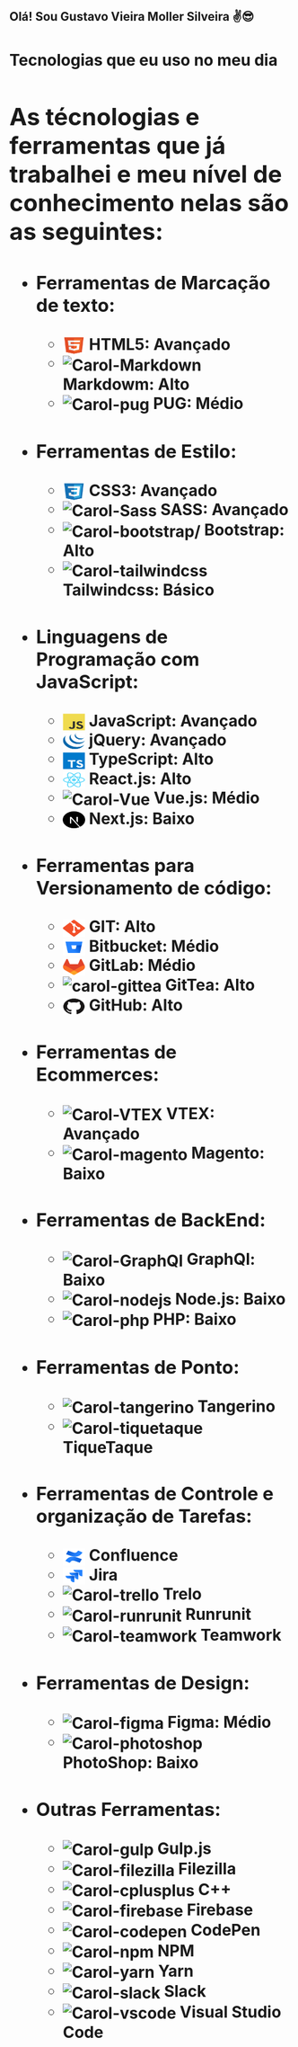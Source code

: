 ## Olá! Sou Gustavo Vieira Moller Silveira ✌️😎

<h1>Tecnologias que eu uso no meu dia<h1>

  <div style="display: inline_block">
    <h2>
      As técnologias e ferramentas que já trabalhei e meu nível de
      conhecimento nelas são as seguintes:
    </h2>
    <ul>
        <li>
          <h3>Ferramentas de Marcação de texto:</h3>
          <ul
            style="
              display: flex;
              flex-direction: column;
              align-items: flex-start;
              column-gap: 10px;
              flex-wrap: wrap;
            "
          >
            <li>
              <span>
                <img
                  align="center"
                  alt="Carol-HTML"
                  height="30"
                  width="40"
                  src="https://raw.githubusercontent.com/devicons/devicon/master/icons/html5/html5-original.svg"
                />
              </span>
              <span>HTML5:</span>
              <span> Avançado</span>
            </li>
            <li>
              <span>
                <img
                  align="center"
                  alt="Carol-Markdown"
                  height="30"
                  width="40"
                  src="https://cdn.jsdelivr.net/gh/devicons/devicon/icons/markdown/markdown-original.svg"
                />
              </span>
              <span>Markdowm:</span>
              <span> Alto</span>
            </li>
            <li>
              <span>
                <img
                  align="center"
                  alt="Carol-pug"
                  height="30"
                  width="40"
                  src="https://miro.medium.com/max/1024/0*vAevCpR3F-p2T9NB."
                />
              </span>
              <span>PUG:</span>
              <span>Médio</span>
            </li>
          </ul>
        </li>
        <li>
          <h3>Ferramentas de Estilo:</h3>
          <ul
            style="
              display: flex;
              flex-direction: column;
              align-items: flex-start;
              column-gap: 10px;
              flex-wrap: wrap;
            "
          >
            <li>
              <span>
                <img
                  align="center"
                  alt="Carol-CSS"
                  height="30"
                  width="40"
                  src="https://raw.githubusercontent.com/devicons/devicon/master/icons/css3/css3-original.svg"
                />
              </span>
              <span>CSS3:</span>
              <span> Avançado</span>
            </li>
            <li>
              <span>
                <img
                  align="center"
                  alt="Carol-Sass"
                  height="30"
                  width="40"
                  src="https://cdn.jsdelivr.net/gh/devicons/devicon/icons/sass/sass-original.svg"
                />
              </span>
              <span>SASS:</span>
              <span> Avançado</span>
            </li>
            <li>
              <span>
                <img
                  align="center"
                  alt="Carol-bootstrap/"
                  height="30"
                  width="40"
                  src="https://cdn.jsdelivr.net/gh/devicons/devicon/icons/bootstrap/bootstrap-original.svg"
                />
              </span>
              <span>Bootstrap:</span>
              <span>Alto</span>
            </li>
            <li>
              <span>
                <img
                  align="center"
                  alt="Carol-tailwindcss"
                  height="30"
                  width="40"
                  src="https://cdn.jsdelivr.net/gh/devicons/devicon/icons/tailwindcss/tailwindcss-plain.svg"
                />
              </span>
              <span>Tailwindcss:</span>
              <span> Básico</span>
            </li>
          </ul>
        </li>
        <li>
          <h3>Linguagens de Programação com JavaScript:</h3>
          <ul
            style="
              display: flex;
              flex-direction: column;
              align-items: flex-start;
              column-gap: 10px;
              flex-wrap: wrap;
            "
          >
            <li>
              <span>
                <img
                  align="center"
                  alt="carol-Js"
                  height="30"
                  width="40"
                  src="https://raw.githubusercontent.com/devicons/devicon/master/icons/javascript/javascript-original.svg"
                />
              </span>
              <span>JavaScript:</span>
              <span> Avançado</span>
            </li>
            <li>
              <span>
                <img
                  align="center"
                  alt="carol-jquery"
                  height="30"
                  width="40"
                  src="https://raw.githubusercontent.com/devicons/devicon/master/icons/jquery/jquery-original.svg"
                />
              </span>
              <span>jQuery:</span>
              <span> Avançado</span>
            </li>
            <li>
              <span>
                <img
                  align="center"
                  alt="carol-Ts"
                  height="30"
                  width="40"
                  src="https://raw.githubusercontent.com/devicons/devicon/master/icons/typescript/typescript-original.svg"
                />
              </span>
              <span>TypeScript:</span>
              <span>Alto</span>
            </li>
            <li>
              <span>
                <img
                  align="center"
                  alt="Carol-React"
                  height="30"
                  width="40"
                  src="https://raw.githubusercontent.com/devicons/devicon/master/icons/react/react-original.svg"
                />
              </span>
              <span>React.js:</span>
              <span>Alto</span>
            </li>
            <li>
              <span>
                <img
                  align="center"
                  alt="Carol-Vue"
                  height="30"
                  width="40"
                  src="https://cdn.jsdelivr.net/gh/devicons/devicon/icons/vuejs/vuejs-original.svg"
                />
              </span>
              <span>Vue.js:</span>
              <span>Médio</span>
            </li>
            <li>
              <span>
                <img
                  align="center"
                  alt="Carol-nextjs"
                  height="30"
                  width="40"
                  src="https://raw.githubusercontent.com/devicons/devicon/master/icons/nextjs/nextjs-original.svg"
                />
              </span>
              <span>Next.js:</span>
              <span>Baixo</span>
            </li>
          </ul>
        </li>
        <li>
          <h3>Ferramentas para Versionamento de código:</h3>
          <ul
            style="
              display: flex;
              flex-direction: column;
              align-items: flex-start;
              column-gap: 10px;
              flex-wrap: wrap;
            "
          >
            <li>
              <span>
                <img
                  align="center"
                  alt="carol-Git"
                  height="30"
                  width="40"
                  src="https://raw.githubusercontent.com/devicons/devicon/master/icons/git/git-original.svg"
                />
              </span>
              <span>GIT:</span>
              <span>Alto</span>
            </li>
            <li>
              <span>
                <img
                  align="center"
                  alt="carol-bitbucket"
                  height="30"
                  width="40"
                  src="https://raw.githubusercontent.com/devicons/devicon/master/icons/bitbucket/bitbucket-original.svg"
                />
              </span>
              <span>Bitbucket:</span>
              <span>Médio</span>
            </li>
            <li>
              <span>
                <img
                  align="center"
                  alt="carol-gitlab"
                  height="30"
                  width="40"
                  src="https://raw.githubusercontent.com/devicons/devicon/master/icons/gitlab/gitlab-original.svg"
                />
              </span>
              <span>GitLab:</span>
              <span>Médio</span>
            </li>
            <li>
              <span>
                <img
                  align="center"
                  alt="carol-gittea"
                  height="30"
                  width="40"
                  src="https://gitea.ecommercetools.com.br/assets/img/logo.svg"
                />
              </span>
              <span>GitTea:</span>
              <span>Alto</span>
            </li>
            <li>
              <span>
                <img
                  align="center"
                  alt="carol-github"
                  height="30"
                  width="40"
                  src="https://raw.githubusercontent.com/devicons/devicon/master/icons/github/github-original.svg"
                />
              </span>
              <span>GitHub:</span>
              <span>Alto</span>
            </li>
          </ul>
        </li>
        <li>
          <h3>Ferramentas de Ecommerces:</h3>
          <ul
            style="
              display: flex;
              flex-direction: column;
              align-items: flex-start;
              column-gap: 10px;
              flex-wrap: wrap;
            "
          >
            <li>
              <span>
                <img
                  align="center"
                  alt="Carol-VTEX"
                  height="30"
                  width="40"
                  src="https://avatars.githubusercontent.com/u/1288938?s=200&v=4"
                />
              </span>
              <span>VTEX:</span>
              <span> Avançado</span>
            </li>
            <li>
              <span>
                <img
                  align="center"
                  alt="Carol-magento"
                  height="40"
                  width="40"
                  src="https://cdn.jsdelivr.net/gh/devicons/devicon/icons/magento/magento-original.svg"
                />
              </span>
              <span>Magento:</span>
              <span>Baixo</span>
            </li>
          </ul>
        </li>
        <li>
          <h3>Ferramentas de BackEnd:</h3>
          <ul
            style="
              display: flex;
              flex-direction: column;
              align-items: flex-start;
              column-gap: 10px;
              flex-wrap: wrap;
            "
          >
            <li>
              <span>
                <img
                  align="center"
                  alt="Carol-GraphQl"
                  height="30"
                  width="40"
                  src="https://cdn.jsdelivr.net/gh/devicons/devicon/icons/graphql/graphql-plain.svg"
                />
              </span>
              <span>GraphQl:</span>
              <span>Baixo</span>
            </li>
            <li>
              <span>
                <img
                  align="center"
                  alt="Carol-nodejs"
                  height="30"
                  width="40"
                  src="https://cdn.jsdelivr.net/gh/devicons/devicon/icons/nodejs/nodejs-plain.svg"
                />
              </span>
              <span>Node.js:</span>
              <span>Baixo</span>
            </li>
            <li>
              <span>
                <img
                  align="center"
                  alt="Carol-php"
                  height="30"
                  width="40"
                  src="https://cdn.jsdelivr.net/gh/devicons/devicon/icons/php/php-plain.svg"
                />
              </span>
              <span>PHP:</span>
              <span>Baixo</span>
            </li>
          </ul>
        </li>
        <li>
          <h3>Ferramentas de Ponto:</h3>
          <ul
            style="
              display: flex;
              flex-direction: column;
              align-items: flex-start;
              column-gap: 10px;
              flex-wrap: wrap;
            "
          >
            <li>
              <span>
                <img
                  align="center"
                  alt="Carol-tangerino"
                  height="30"
                  width="40"
                  src="https://play-lh.googleusercontent.com/elcPEAR1P6iMJpoExQFo2PTJhFIbqPoclHg479OxQHuev-YyTJxvrTtKXXvvVj--6Q"
                />
              </span>
              <span>Tangerino</span>
            </li>
            <li>
              <span>
                <img
                  align="center"
                  alt="Carol-tiquetaque"
                  height="30"
                  width="40"
                  src="https://image.winudf.com/v2/image1/Y29tLnRpcXVldGFxdWUuZnVuY2lvbmFyaW9faWNvbl8xNjMzNTMwMDE0XzA3MA/icon.png?w=184&fakeurl=1"
                />
              </span>
              <span>TiqueTaque</span>
            </li>
          </ul>
        </li>
        <li>
          <h3>Ferramentas de Controle e organização de Tarefas:</h3>
          <ul
            style="
              display: flex;
              flex-direction: column;
              align-items: flex-start;
              column-gap: 10px;
              flex-wrap: wrap;
            "
          >
            <li>
              <span>
                <img
                  align="center"
                  alt="carol-confluence"
                  height="30"
                  width="40"
                  src="https://raw.githubusercontent.com/devicons/devicon/master/icons/confluence/confluence-original.svg"
                />
              </span>
              <span>Confluence</span>
            </li>
            <li>
              <span>
                <img
                  align="center"
                  alt="carol-jira"
                  height="30"
                  width="40"
                  src="https://raw.githubusercontent.com/devicons/devicon/master/icons/jira/jira-original.svg"
                />
              </span>
              <span>Jira</span>
            </li>
            <li>
              <span>
                <img
                  align="center"
                  alt="Carol-trello"
                  height="30"
                  width="40"
                  src="https://cdn.jsdelivr.net/gh/devicons/devicon/icons/trello/trello-plain.svg"
                />
              </span>
              <span>Trelo</span>
            </li>
            <li>
              <span>
                <img
                  align="center"
                  alt="Carol-runrunit"
                  height="30"
                  width="40"
                  src="https://res.cloudinary.com/apideck/image/upload/w_196,f_auto/v1531305925/catalog/runrunit/icon128x128.png"
                />
              </span>
              <span>Runrunit</span>
            </li>
            <li>
              <span>
                <img
                  align="center"
                  alt="Carol-teamwork"
                  height="30"
                  width="auto"
                  src="https://salesdorado.com/wp-content/uploads/2022/08/Teamwork-photo-a-la-une-1.2-1200x900.png"
                />
              </span>
              <span>Teamwork</span>
            </li>
          </ul>
        </li>
        <li>
          <h3>Ferramentas de Design:</h3>
          <ul
            style="
              display: flex;
              flex-direction: column;
              align-items: flex-start;
              column-gap: 10px;
              flex-wrap: wrap;
            "
          >
            <li>
              <span>
                <img
                  align="center"
                  alt="Carol-figma"
                  height="30"
                  width="40"
                  src="https://cdn.jsdelivr.net/gh/devicons/devicon/icons/figma/figma-original.svg"
                />
              </span>
              <span>Figma:</span>
              <span>Médio</span>
            </li>
            <li>
              <span>
                <img
                  align="center"
                  alt="Carol-photoshop"
                  height="30"
                  width="40"
                  src="https://cdn.jsdelivr.net/gh/devicons/devicon/icons/photoshop/photoshop-plain.svg"
                />
              </span>
              <span>PhotoShop:</span>
              <span>Baixo</span>
            </li>
          </ul>
        </li>
        <li>
          <h3>Outras Ferramentas:</h3>
          <ul
            style="
              display: flex;
              flex-direction: column;
              align-items: flex-start;
              column-gap: 10px;
              flex-wrap: wrap;
            "
          >
            <li>
              <span>
                <img
                  align="center"
                  alt="Carol-gulp"
                  height="30"
                  width="40"
                  src="https://cdn.jsdelivr.net/gh/devicons/devicon/icons/gulp/gulp-plain.svg"
                />
              </span>
              <span>Gulp.js</span>
            </li>
            <li>
              <span>
                <img
                  align="center"
                  alt="Carol-filezilla"
                  height="30"
                  width="40"
                  src="https://cdn.jsdelivr.net/gh/devicons/devicon/icons/filezilla/filezilla-plain.svg"
                />
              </span>
              <span>Filezilla</span>
            </li>
            <li>
              <span>
                <img
                  align="center"
                  alt="Carol-cplusplus"
                  height="30"
                  width="40"
                  src="https://cdn.jsdelivr.net/gh/devicons/devicon/icons/cplusplus/cplusplus-original.svg"
                />
              </span>
              <span>C++</span>
            </li>
            <li>
              <span>
                <img
                  align="center"
                  alt="Carol-firebase"
                  height="30"
                  width="40"
                  src="https://cdn.jsdelivr.net/gh/devicons/devicon/icons/firebase/firebase-plain.svg"
                />
              </span>
              <span>Firebase</span>
            </li>
            <li>
              <span>
                <img
                  align="center"
                  alt="Carol-codepen"
                  height="30"
                  width="40"
                  src="https://cdn.jsdelivr.net/gh/devicons/devicon/icons/codepen/codepen-plain.svg"
                />
              </span>
              <span>CodePen</span>
            </li>
            <li>
              <span>
                <img
                  align="center"
                  alt="Carol-npm"
                  height="30"
                  width="40"
                  src="https://cdn.jsdelivr.net/gh/devicons/devicon/icons/npm/npm-original-wordmark.svg"
                />
              </span>
              <span>NPM</span>
            </li>
            <li>
              <span>
                <img
                  align="center"
                  alt="Carol-yarn"
                  height="30"
                  width="40"
                  src="https://cdn.jsdelivr.net/gh/devicons/devicon/icons/yarn/yarn-original-wordmark.svg"
                />
              </span>
              <span>Yarn</span>
            </li>
            <li>
              <span>
                <img
                  align="center"
                  alt="Carol-slack"
                  height="30"
                  width="40"
                  src="https://cdn.jsdelivr.net/gh/devicons/devicon/icons/slack/slack-original-wordmark.svg"
                />
              </span>
              <span>Slack</span>
            </li>
            <li>
              <span>
                <img
                  align="center"
                  alt="Carol-vscode"
                  height="30"
                  width="40"
                  src="https://cdn.jsdelivr.net/gh/devicons/devicon/icons/vscode/vscode-plain.svg"
                />
              </span>
              <span>Visual Studio Code</span>
            </li>
          </ul>
        </li>
      </ul>
    <div>
